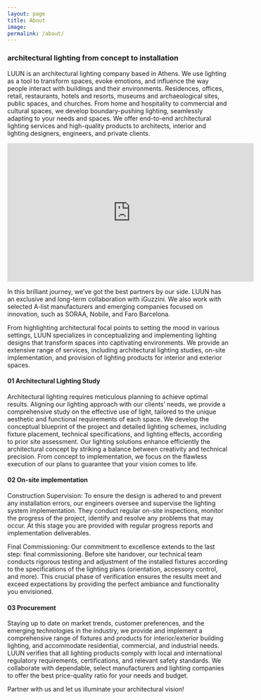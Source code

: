 ```yaml
---
layout: page
title: About
image: 
permalink: /about/
---
```


### architectural lighting from concept to installation

LUUN is an architectural lighting company based in Athens. We use lighting as a tool to transform spaces, evoke emotions, and influence the way people interact with buildings and their environments. Residences, offices, retail, restaurants, hotels and resorts, museums and archaeological sites, public spaces, and churches. From home and hospitality to commercial and cultural spaces, we develop boundary-pushing lighting, seamlessly adapting to your needs and spaces. We offer end-to-end architectural lighting services and high-quality products to architects, interior and lighting designers, engineers, and private clients.

<div class="videoWrapper"><iframe width="560" height="315" src="https://www.youtube.com/embed/6c0WMM6iHQM" frameborder="0" allow="accelerometer; autoplay; clipboard-write; encrypted-media; gyroscope; picture-in-picture" allowfullscreen></iframe></div>

In this brilliant journey, we’ve got the best partners by our side. LUUN has an exclusive and long-term collaboration with iGuzzini. We also work with selected A-list manufacturers and emerging companies focused on innovation, such as SORAA, Nobile, and Faro Barcelona.

From highlighting architectural focal points to setting the mood in various settings, LUUN specializes in conceptualizing and implementing lighting designs that transform spaces into captivating environments. We provide an extensive range of services, including architectural lighting studies, on-site implementation, and provision of lighting products for interior and exterior spaces.

#### 01 Architectural Lighting Study

Architectural lighting requires meticulous planning to achieve optimal results. Aligning our lighting approach with our clients’ needs, we provide a comprehensive study on the effective use of light, tailored to the unique aesthetic and functional requirements of each space. We develop the conceptual blueprint of the project and detailed lighting schemes, including fixture placement, technical specifications, and lighting effects, according to prior site assessment. Our lighting solutions enhance efficiently the architectural concept by striking a balance between creativity and technical precision. From concept to implementation, we focus on the flawless execution of our plans to guarantee that your vision comes to life.

#### 02 On-site implementation

Construction Supervision: To ensure the design is adhered to and prevent any installation errors, our engineers oversee and supervise the lighting system implementation. They conduct regular on-site inspections, monitor the progress of the project, identify and resolve any problems that may occur. At this stage you are provided with regular progress reports and implementation deliverables.

Final Commissioning: Our commitment to excellence extends to the last step: final commissioning. Before site handover, our technical team conducts rigorous testing and adjustment of the installed fixtures according to the specifications of the lighting plans (orientation, accessory control, and more). This crucial phase of verification ensures the results meet and exceed expectations by providing the perfect ambiance and functionality you envisioned.

#### 03 Procurement

Staying up to date on market trends, customer preferences, and the emerging technologies in the industry, we provide and implement a comprehensive range of fixtures and products for interior/exterior building lighting, and accommodate residential, commercial, and industrial needs. LUUN verifies that all lighting products comply with local and international regulatory requirements, certifications, and relevant safety standards. We collaborate with dependable, select manufacturers and lighting companies to offer the best price-quality ratio for your needs and budget.

Partner with us and let us illuminate your architectural vision!

<!-- <ul class="column-list">
  <li><a href="https://anour.dk/" target="_blank" rel="noopener">ANOUR</a></li>
  <li><a href="https://www.ateljelyktan.se/" target="_blank" rel="noopener">ateljé Lyktan</a></li>
  <li><a href="https://www.brokis.cz/" target="_blank" rel="noopener">BROKIS</a></li>
  <li><a href="http://www.buzzi-buzzi.it/en/" target="_blank" rel="noopener">Buzzi &amp; Buzzi</a></li>
  <li><a href="https://www.davidegroppi.com/" target="_blank" rel="noopener">davide groppi</a></li>
  <li><a href="https://www.esse-ci.com/en/" target="_blank" rel="noopener">esse-ci</a></li>
  <li><a href="https://www.fagerhult.com/" target="_blank" rel="noopener">Fagerhult</a></li>
  <li><a href="https://faro.es/en/" target="_blank" rel="noopener">Faro</a></li>
  <li><a href="https://www.iguzzini.com/" target="_blank" rel="noopener">iGuzzini</a></li>
  <li><a href="https://www.intra-lighting.com" target="_blank" rel="noopener">Intra Lighting</a></li>
  <li><a href="https://kaialighting.com/" target="_blank" rel="noopener">KAIA</a></li>
  <li><a href="https://landa.it/en" target="_blank" rel="noopener">LANDA</a></li>
  <li><a href="https://www.nemolighting.com/" target="_blank" rel="noopener">NEMO</a></li>
  <li><a href="http://www.nobile.it/en/" target="_blank" rel="noopener">Nobile</a></li>
  <li><a href="https://www.oligo.de/en" target="_blank" rel="noopener">Oligo</a></li>
  <li><a href="https://www.performanceinlighting.com/ww/en/" target="_blank" rel="noopener">Performance</a></li>
  <li><a href="https://www.planlicht.com/?lang=en" target="_blank" rel="noopener">Planlicht</a></li>
  <li><a href="https://www.platek.eu/eng/" target="_blank" rel="noopener">Platek</a></li>
  <li><a href="https://precisionlighting.co.uk/" target="_blank" rel="noopener">Precision</a></li>
  <li><a href="https://rclighting.com/" target="_blank" rel="noopener">RCL</a></li>
  <li><a href="https://www.roger-pradier.com/" target="_blank" rel="noopener">Roger Pradier</a></li>
  <li><a href="https://www.royalbotania.com/collection/lighting/" target="_blank" rel="noopener">Royal Botania</a></li>
  <li><a href="https://www.soraa.com" target="_blank" rel="noopener">SORAA</a></li>
  <li><a href="https://trizo21.com" target="_blank" rel="noopener">Trizo21</a></li>
</ul> -->
	
<!-- <div class="thegrid" style="margin-bottom: 20px;">
  <div class="cell"><a href="https://www.iguzzini.com/" target="_blank" rel="noopener">iGuzzini</a></div>
  <div class="cell"><a href="https://www.fagerhult.com/" target="_blank" rel="noopener">Fagerhult</a></div>
  <div class="cell"><a href="https://faro.es/en/" target="_blank" rel="noopener">Faro</a></div>
  <div class="cell"><a href="https://www.nemolighting.com/" target="_blank" rel="noopener">NEMO</a></div>
  <div class="cell"><a href="http://www.buzzi-buzzi.it/en/" target="_blank" rel="noopener">Buzzi &amp; Buzzi</a></div>
  <div class="cell"><a href="https://trizo21.com" target="_blank" rel="noopener">Trizo21</a></div>
  <div class="cell"><a href="https://www.esse-ci.com/en/" target="_blank" rel="noopener">esse-ci</a></div>
  <div class="cell"><a href="http://www.nobile.it/en/" target="_blank" rel="noopener">Nobile</a></div>
  <div class="cell"><a href="https://www.planlicht.com/?lang=en" target="_blank" rel="noopener">Planlicht</a></div>
  <div class="cell"><a href="https://www.roger-pradier.com/" target="_blank" rel="noopener">Roger Pradier</a></div>
  <div class="cell"><a href="https://www.oligo.de/en" target="_blank" rel="noopener">Oligo</a></div>
  <div class="cell"><a href="https://www.ateljelyktan.se/" target="_blank" rel="noopener">ateljé Lyktan</a></div>
  <div class="cell"><a href="https://www.royalbotania.com/collection/lighting/" target="_blank" rel="noopener">Royal Botania</a></div>
  <div class="cell"><a href="https://www.intra-lighting.com" target="_blank" rel="noopener">Intra Lighting</a></div>
  <div class="cell"><a href="https://precisionlighting.co.uk/" target="_blank" rel="noopener">Precision</a></div>
  <div class="cell"><a href="https://anour.dk/" target="_blank" rel="noopener">ANOUR</a></div>
  <div class="cell"><a href="https://rclighting.com/" target="_blank" rel="noopener">RCL</a></div>
  <div class="cell"><a href="https://www.davidegroppi.com/" target="_blank" rel="noopener">davide groppi</a></div>
  <div class="cell"><a href="https://www.brokis.cz/" target="_blank" rel="noopener">BROKIS</a></div>
  <div class="cell"><a href="https://kaialighting.com/" target="_blank" rel="noopener">KAIA</a></div>
  <div class="cell"><a href="https://www.performanceinlighting.com/ww/en/" target="_blank" rel="noopener">Performance</a></div>
  <div class="cell"><a href="https://www.platek.eu/eng/" target="_blank" rel="noopener">Platek</a></div>
  <div class="cell"><a href="https://landa.it/en" target="_blank" rel="noopener">LANDA</a></div>

</div> -->
